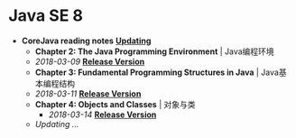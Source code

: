 # Java SE 8

- **CoreJava reading notes** **[Updating]()**
  -   **Chapter 2: The Java Programming Environment** | Java编程环境
    -   *2018-03-09* **[Release Version]()**
  -   **Chapter 3: Fundamental Programming Structures in Java** | Java基本编程结构
    -   *2018-03-11* [**Release Version**]()
  -   **Chapter 4: Objects and Classes** | 对象与类
      -   *2018-03-14* [**Release Version**]()
  -   *Updating ...*


